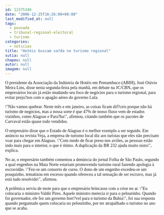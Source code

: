 ```yaml
---
id: 12375346
date: "2006-12-25T16:26:00+00:00"
last_modified_at: null
tags:
  - pousada
  - tribunal-regional-eleitoral
  - turismo
categories:
  - noticias
title: "Hotéis buscam sa?da no turismo regional"
sutia: null
chapeu: null
autor: null
imagem: null
---
```

<p><P><FONT face=Verdana>O presidente da Associação da Indústria de Hotéis em Pernambuco (ABIH), José Otávio Meira Lins, disse nesta segunda-feira pela manhã, em debate na JC/CBN, que os empresários locais já estão mudando seu foco de negócios para o turismo regional, para evitar preju?zos com o apagão aéreo do governo Lula.</FONT></P></p>
<p><P><FONT face=Verdana>\"Não vamos quebrar. Neste mês e em janeiro, as coisas ficam dif?ceis porque não há turismo de negócios, mas a nossa sorte é que 47% de nosso fluxo vem de estados vizinhos, como Alagoas e Para?ba\", afirmou, citando também que os pacotes de Carvaval estão quase todo vendidos.</FONT></P></p>
<p><P><FONT face=Verdana>O empresário disse que o Estado de Alagoas é o melhor exemplo a ser seguido. Em anúncio na revista Veja, a empresa de turismo local diz aos turistas que eles não precisam voar para chegar em Alagoas. \"Com medo de ficar preso nos aviões, as pessoas estão indo mais para o interior, o que é ótimo. A duplicação da BR 232 ajuda muito nisto\", explica.</FONT></P></p>
<p><P><FONT face=Verdana>No ar, o empresário também comentou a denúncia do jornal Folha de São Paulo, segundo a qual engenhos na Mata Norte estariam promovendo turismo rural fazendo apologia à escravidão. \"Fez-se um conserto de curso. O dono de um engenho excedeu-se um pouquinho, tematizou em excesso quando ofereceu a tal sensação de ser escravo, mas já está tudo resolvido\", afirmou.</FONT></P></p>
<p><P><FONT face=Verdana>A polêmica serviu de mote para que o empresário brincasse com a crise no ar. \"Eu colocaria o ministro Valdir Pires. Aquele ministro merecia ir para o pelourinho. Quando foi governador, ele fez um governo horr?vel para o turismo da Bahia\", foi sua resposta quando perguntado quem colocaria no pelourinho, por ter atrapalhado o turismo no ano que se acaba.</FONT></P> </p>
